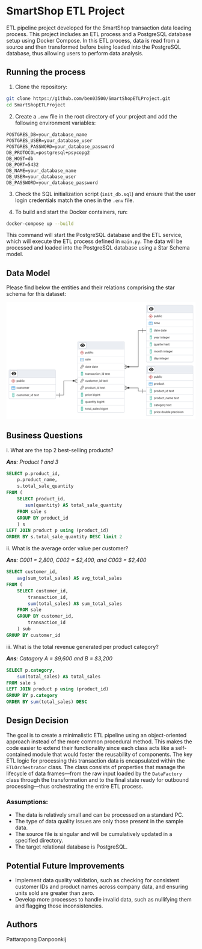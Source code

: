 
# SmartShop ETL Project  

ETL pipeline project developed for the SmartShop transaction data loading process. This project includes an ETL process 
and a PostgreSQL database setup using Docker Compose. In this ETL process, data is read from a source and then 
transformed before being loaded into the PostgreSQL database, thus allowing users to perform data analysis.

## Running the process

1. Clone the repository:

```bash
git clone https://github.com/ben03500/SmartShopETLProject.git
cd SmartShopETLProject
```

2. Create a `.env` file in the root directory of your project and add the following environment variables:

```env
POSTGRES_DB=your_database_name
POSTGRES_USER=your_database_user
POSTGRES_PASSWORD=your_database_password
DB_PROTOCOL=postgresql+psycopg2
DB_HOST=db
DB_PORT=5432
DB_NAME=your_database_name
DB_USER=your_database_user
DB_PASSWORD=your_database_password
```

3. Check the SQL initialization script (`init_db.sql`) and ensure that the user login credentials match the ones in 
the `.env` file.

4. To build and start the Docker containers, run:

```bash
docker-compose up --build
```
This command will start the PostgreSQL database and the ETL service, which will execute the ETL process defined 
in `main.py`. The data will be processed and loaded into the PostgreSQL database using a Star Schema model.

## Data Model

Please find below the entities and their relations comprising the star schema for this dataset:

<img src="image/diagram.png" alt="Data Model" width="800"/>
  
 ## Business Questions
 i. What are the top 2 best-selling products?

 ***Ans**: Product 1 and 3*
  
```sql
SELECT p.product_id,  
    p.product_name,  
    s.total_sale_quantity  
FROM (  
    SELECT product_id,  
       sum(quantity) AS total_sale_quantity  
    FROM sale s  
    GROUP BY product_id  
    ) s  
LEFT JOIN product p using (product_id)  
ORDER BY s.total_sale_quantity DESC limit 2 
```
ii. What is the average order value per customer?

***Ans**: C001 = 2,800, C002 = $2,400, and C003 = $2,400*
```sql
SELECT customer_id,
	avg(sum_total_sales) AS avg_total_sales
FROM (
	SELECT customer_id,
		transaction_id,
		sum(total_sales) AS sum_total_sales
	FROM sale
	GROUP BY customer_id,
		transaction_id
	) sub
GROUP BY customer_id
```
iii. What is the total revenue generated per product category?

***Ans**: Catagory A = $9,600 and B = $3,200*
```sql
SELECT p.category,  
    sum(total_sales) AS total_sales  
FROM sale s  
LEFT JOIN product p using (product_id)  
GROUP BY p.category  
ORDER BY sum(total_sales) DESC
```
## Design Decision

The goal is to create a minimalistic ETL pipeline using an object-oriented approach instead of the more common
procedural method. This makes the code easier to extend their functionality since each class acts like a self-contained module 
that would foster the reusability of components. The key ETL logic for processing this transaction data is encapsulated 
within the `ETLOrchestrator` class. The class consists of properties that manage the lifecycle of data frames—from
the raw input loaded by the `DataFactory` class through the transformation and to the final state ready for outbound 
processing—thus orchestrating the entire ETL process.

### Assumptions:
- The data is relatively small and can be processed on a standard PC. 
- The type of data quality issues are only those present in the sample data. 
- The source file is singular and will be cumulatively updated in a specified directory. 
- The target relational database is PostgreSQL.

## Potential Future Improvements

- Implement data quality validation, such as checking for consistent customer IDs and product names across company data, 
and ensuring units sold are greater than zero.
- Develop more processes to handle invalid data, such as nullifying them and flagging those inconsistencies.

## Authors

Pattarapong Danpoonkij